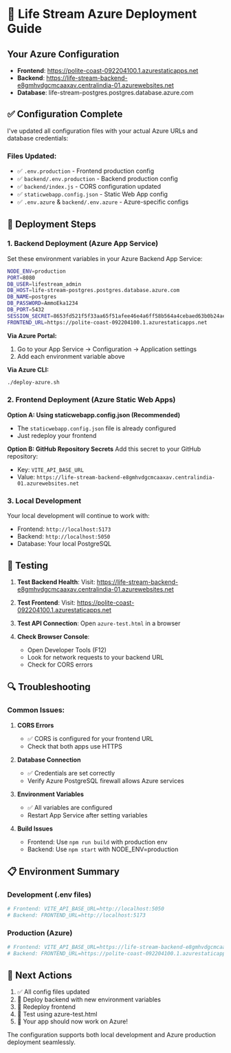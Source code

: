 # 🚀 Life Stream Azure Deployment Guide

## Your Azure Configuration

- **Frontend**: https://polite-coast-092204100.1.azurestaticapps.net
- **Backend**: https://life-stream-backend-e8gmhvdgcmcaaxav.centralindia-01.azurewebsites.net
- **Database**: life-stream-postgres.postgres.database.azure.com

## ✅ Configuration Complete

I've updated all configuration files with your actual Azure URLs and database credentials:

### Files Updated:

- ✅ `.env.production` - Frontend production config
- ✅ `backend/.env.production` - Backend production config
- ✅ `backend/index.js` - CORS configuration updated
- ✅ `staticwebapp.config.json` - Static Web App config
- ✅ `.env.azure` & `backend/.env.azure` - Azure-specific configs

## 🔧 Deployment Steps

### 1. Backend Deployment (Azure App Service)

Set these environment variables in your Azure Backend App Service:

```bash
NODE_ENV=production
PORT=8080
DB_USER=lifestream_admin
DB_HOST=life-stream-postgres.postgres.database.azure.com
DB_NAME=postgres
DB_PASSWORD=AmmoEka1234
DB_PORT=5432
SESSION_SECRET=8653fd521f5f33aa65f51afee46e4a6ff58b564a4cebaed63b0b24ae06abb4b3
FRONTEND_URL=https://polite-coast-092204100.1.azurestaticapps.net
```

**Via Azure Portal:**

1. Go to your App Service → Configuration → Application settings
2. Add each environment variable above

**Via Azure CLI:**

```bash
./deploy-azure.sh
```

### 2. Frontend Deployment (Azure Static Web Apps)

**Option A: Using staticwebapp.config.json (Recommended)**

- The `staticwebapp.config.json` file is already configured
- Just redeploy your frontend

**Option B: GitHub Repository Secrets**
Add this secret to your GitHub repository:

- Key: `VITE_API_BASE_URL`
- Value: `https://life-stream-backend-e8gmhvdgcmcaaxav.centralindia-01.azurewebsites.net`

### 3. Local Development

Your local development will continue to work with:

- Frontend: `http://localhost:5173`
- Backend: `http://localhost:5050`
- Database: Your local PostgreSQL

## 🧪 Testing

1. **Test Backend Health**:
   Visit: https://life-stream-backend-e8gmhvdgcmcaaxav.centralindia-01.azurewebsites.net

2. **Test Frontend**:
   Visit: https://polite-coast-092204100.1.azurestaticapps.net

3. **Test API Connection**:
   Open `azure-test.html` in a browser

4. **Check Browser Console**:
   - Open Developer Tools (F12)
   - Look for network requests to your backend URL
   - Check for CORS errors

## 🔍 Troubleshooting

### Common Issues:

1. **CORS Errors**

   - ✅ CORS is configured for your frontend URL
   - Check that both apps use HTTPS

2. **Database Connection**

   - ✅ Credentials are set correctly
   - Verify Azure PostgreSQL firewall allows Azure services

3. **Environment Variables**

   - ✅ All variables are configured
   - Restart App Service after setting variables

4. **Build Issues**
   - Frontend: Use `npm run build` with production env
   - Backend: Use `npm start` with NODE_ENV=production

## 📋 Environment Summary

### Development (.env files)

```bash
# Frontend: VITE_API_BASE_URL=http://localhost:5050
# Backend: FRONTEND_URL=http://localhost:5173
```

### Production (Azure)

```bash
# Frontend: VITE_API_BASE_URL=https://life-stream-backend-e8gmhvdgcmcaaxav.centralindia-01.azurewebsites.net
# Backend: FRONTEND_URL=https://polite-coast-092204100.1.azurestaticapps.net
```

## 🎯 Next Actions

1. ✅ All config files updated
2. 🔄 Deploy backend with new environment variables
3. 🔄 Redeploy frontend
4. 🧪 Test using azure-test.html
5. 🎉 Your app should now work on Azure!

The configuration supports both local development and Azure production deployment seamlessly.
